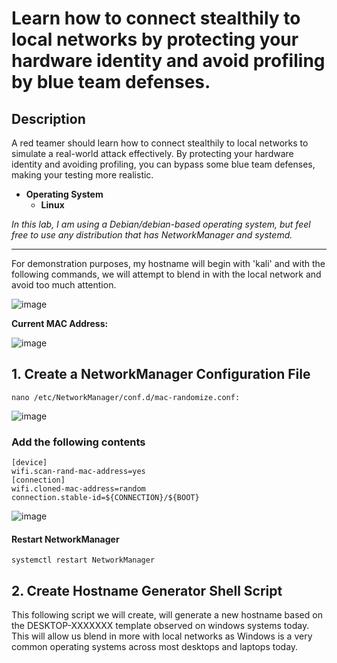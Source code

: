 # Learn how to connect stealthily to local networks by protecting your hardware identity and avoid profiling by blue team defenses.

## Description
A red teamer should learn how to connect stealthily to local networks to simulate a real-world attack effectively. By protecting your hardware identity and avoiding profiling, you can bypass some blue team defenses, making your testing more realistic.

- **Operating System**
  - **Linux**
    
*In this lab, I am using a Debian/debian-based operating system, but feel free to use any distribution that has NetworkManager and systemd.*

 * * *

For demonstration purposes, my hostname will begin with 'kali' and with the following commands, we will attempt to blend in with the local network and avoid too much attention.

![image](https://github.com/user-attachments/assets/6b9ef794-676d-410c-b0ea-fe232b3a92ee)

**Current MAC Address:**

![image](https://github.com/user-attachments/assets/815b6fd1-bb5c-494b-aea7-6b0bd765c6a4)

## 1. Create a NetworkManager Configuration File
```
nano /etc/NetworkManager/conf.d/mac-randomize.conf:
```
![image](https://github.com/user-attachments/assets/9a90ad19-6e02-4071-976e-42edcdb95ce3)

### Add the following contents
```
[device]
wifi.scan-rand-mac-address=yes
[connection]
wifi.cloned-mac-address=random
connection.stable-id=${CONNECTION}/${BOOT}
```
![image](https://github.com/user-attachments/assets/b4a141ae-afcf-4ce8-93f8-c44027b676ba)

#### Restart NetworkManager
```
systemctl restart NetworkManager
```

## 2. Create Hostname Generator Shell Script
This following script we will create, will generate a new hostname based on the DESKTOP-XXXXXXX template observed on windows systems today. This will allow us blend in more with local networks as Windows is a very common operating systems across most desktops and laptops today.
